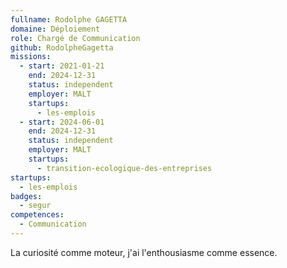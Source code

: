 ```yaml
---
fullname: Rodolphe GAGETTA
domaine: Déploiement
role: Chargé de Communication
github: RodolpheGagetta
missions:
  - start: 2021-01-21
    end: 2024-12-31
    status: independent
    employer: MALT
    startups:
      - les-emplois
  - start: 2024-06-01
    end: 2024-12-31
    status: independent
    employer: MALT
    startups:
      - transition-ecologique-des-entreprises
startups:
  - les-emplois
badges:
  - segur
competences:
  - Communication
---
```

La curiosité comme moteur, j'ai l'enthousiasme comme essence.